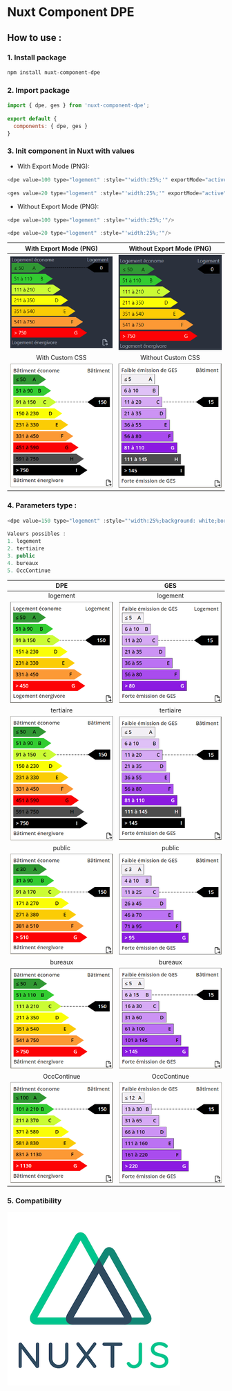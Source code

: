 # Nuxt Component DPE

## How to use :

### 1. Install package

```js
npm install nuxt-component-dpe
```

### 2. Import package

```js
import { dpe, ges } from 'nuxt-component-dpe';
```

```js
export default {
  components: { dpe, ges }
}
```

### 3. Init component in Nuxt with values

- With Export Mode (PNG):
```js
<dpe value=100 type="logement" :style="'width:25%;'" exportMode="active"/>
```

```js
<ges value=20 type="logement" :style="'width:25%;'" exportMode="active"/>
```

- Without Export Mode (PNG):
```js
<dpe value=100 type="logement" :style="'width:25%;'"/>
```

```js
<dpe value=20 type="logement" :style="'width:25%;'"/>
```

With Export Mode (PNG)           |  Without Export Mode (PNG)
:-------------------------:|:-------------------------:
![](assets/dpe_with_export.PNG)  |  ![](assets/dpe_without_export.PNG)
With Custom CSS         |  Without Custom CSS
![](assets/custom_dpe_background_tertiaire.PNG)  |  ![](assets/custom_ges_background_tertiaire.PNG)

### 4. Parameters type :

```js
<dpe value=150 type="logement" :style="'width:25%;background: white;border: 1px solid;padding: 8px;'" exportMode="active"/>
````

```js
Valeurs possibles :
1. logement
2. tertiaire
3. public
4. bureaux
5. OccContinue
```

DPE          |  GES
:-------------------------:|:-------------------------:
logement|logement
![](assets/custom_dpe_background_logement.PNG)  |  ![](assets/custom_ges_background_logement.PNG)
tertiaire|tertiaire
![](assets/custom_dpe_background_tertiaire.PNG)  |  ![](assets/custom_ges_background_tertiaire.PNG)
public|public
![](assets/custom_dpe_background_public.PNG)  |  ![](assets/custom_ges_background_public.PNG)
bureaux|bureaux
![](assets/custom_dpe_background_bureaux.PNG)  |  ![](assets/custom_ges_background_bureaux.PNG)
OccContinue|OccContinue
![](assets/custom_dpe_background_occcontinue.PNG)  |  ![](assets/custom_ges_background_occcontinue.PNG)

### 5. Compatibility 

![](assets/Nuxtjs_logo.png)
